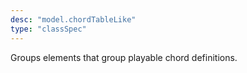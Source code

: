 ```yaml
---
desc: "model.chordTableLike"
type: "classSpec"
---
```


Groups elements that group playable chord definitions.